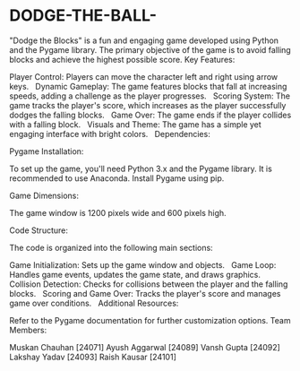 # DODGE-THE-BALL-
"Dodge the Blocks" is a fun and engaging game developed using Python and the Pygame library. The primary objective of the game is to avoid falling blocks and achieve the highest possible score.
Key Features:

Player Control: Players can move the character left and right using arrow keys.   
Dynamic Gameplay: The game features blocks that fall at increasing speeds, adding a challenge as the player progresses.   
Scoring System: The game tracks the player's score, which increases as the player successfully dodges the falling blocks.   
Game Over: The game ends if the player collides with a falling block.   
Visuals and Theme: The game has a simple yet engaging interface with bright colors.   
Dependencies:

Pygame
Installation:

To set up the game, you'll need Python 3.x and the Pygame library.  It is recommended to use Anaconda.  Install Pygame using pip.   

Game Dimensions:

The game window is 1200 pixels wide and 600 pixels high.   

Code Structure:

The code is organized into the following main sections:

Game Initialization: Sets up the game window and objects.   
Game Loop: Handles game events, updates the game state, and draws graphics.   
Collision Detection: Checks for collisions between the player and the falling blocks.   
Scoring and Game Over: Tracks the player's score and manages game over conditions.   
Additional Resources:

Refer to the Pygame documentation for further customization options.
Team Members:

Muskan Chauhan [24071]
Ayush Aggarwal [24089]
Vansh Gupta [24092]
Lakshay Yadav [24093]
Raish Kausar [24101]
